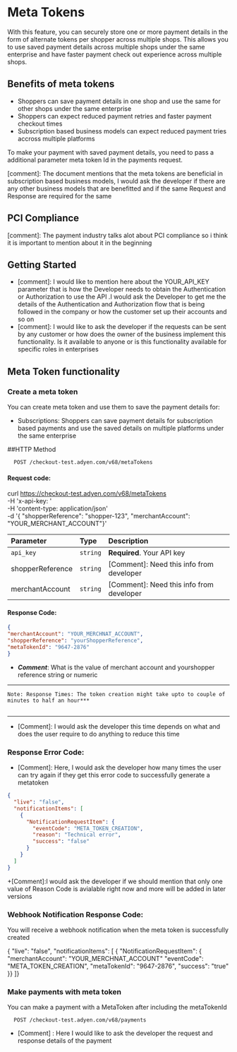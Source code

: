 
# Meta Tokens

With this feature, you can securely store one or more payment details in the form of alternate tokens per shopper across multiple shops. This allows you to use saved payment details across multiple shops under the same enterprise and have faster payment check out experience across multiple shops.



## Benefits of meta tokens

+ Shoppers can save payment details in one shop and use the same for other shops under the same enterprise
+ Shoppers can expect reduced payment retries and faster payment checkout times
+ Subscription based business models can expect reduced payment tries accross multiple platforms

To make your payment with saved payment details, you need to pass a additional parameter meta token Id in the payments request.

[comment]: The document mentions that the meta tokens are beneficial in subscription based business models, I would ask the developer if there are any other business models that are benefitted and if the same Request and Response are required for the same
## PCI Compliance
[comment]: The payment industry talks alot about PCI compliance so i think it is important to mention about it in the beginning
## Getting Started
+ [comment]: I would like to mention here about the YOUR_API_KEY parameter that is how the Developer needs to obtain the Authentication or Authorization to use the API .I would ask the Developer to get me the details of the Authentication and Authorization flow that is being followed in the company or how the customer set up their accounts and so on
+ [comment]: I would like to ask the developer if the requests can be sent by any customer or how does the owner of the business implement this functionality. Is it available to anyone or is this functionality available for specific roles in enterprises
## Meta Token functionality

### Create a meta token
You can create meta token and use them to save the payment details for:
+ Subscriptions: Shoppers can save payment details for subscription based payments and use the saved details on multiple platforms under the same enterprise

<!-- I would like some more details here about which type of payments the meta tokens can be created for, the document mentions Subscription based payments -->

<!-- I would ask for the actual test scripts for these request and test them on POSTMAN or any other testing tool --> 

##HTTP Method

```https://checkout-test.adyen.com/v68/metaTokens
  POST /checkout-test.adyen.com/v68/metaTokens
```
#### Request code:

curl https://checkout-test.adyen.com/v68/metaTokens \
-H 'x-api-key: ' \
-H 'content-type: application/json' \
-d '{
"shopperReference": "shopper-123",
"merchantAccount": "YOUR_MERCHANT_ACCOUNT"}'

| Parameter | Type     | Description                |
| :-------- | :------- | :------------------------- |
| `api_key` | `string` | **Required**. Your API key
|shopperReference |`string`|[Comment]: Need this info from developer|
|merchantAccount|`string`|[Comment]: Need this info from developer|

#### Response Code:

```json
{
"merchantAccount": "YOUR_MERCHNAT_ACCOUNT",
"shopperReference": "yourShopperReference",
"metaTokenId": "9647-2876"
}
```
+ ***Comment***: What is the value of merchant account and yourshopper reference string or numeric

***

```
Note: Response Times: The token creation might take upto to couple of minutes to half an hour***


```
***

+ [Comment]: I would ask the developer this time depends on what and does the user require to do anything to reduce this time

### Response Error Code:
+ [Comment]: Here, I would ask the developer how many times the user can try again if they get this error code to successfully generate a metatoken 

```json
{
  "live": "false",
  "notificationItems": [
    {
      "NotificationRequestItem": {
        "eventCode": "META_TOKEN_CREATION",
        "reason": "Technical error",
        "success": "false"
      }
    }
  ]
}
```

+[Comment]:I would ask the developer if we should mention that only one value of Reason Code is avialable right now and more will be added in later versions

### Webhook Notification Response Code:
You will receive a webhook notification when the meta token is successfully created


{
"live": "false",
"notificationItems": [ {
"NotificationRequestItem": {
"merchantAccount": "YOUR_MERCHNAT_ACCOUNT"
"eventCode": "META_TOKEN_CREATION",
"metaTokenId": "9647-2876",
"success": "true"
}} ]}


### Make payments with meta token
You can make a payment with a MetaToken after including the metaTokenId 

```https://checkout-test.adyen.com/v68/payments
  POST /checkout-test.adyen.com/v68/payments
```
+ [Comment] : Here I would like to ask the developer the request and response details of the payment 



